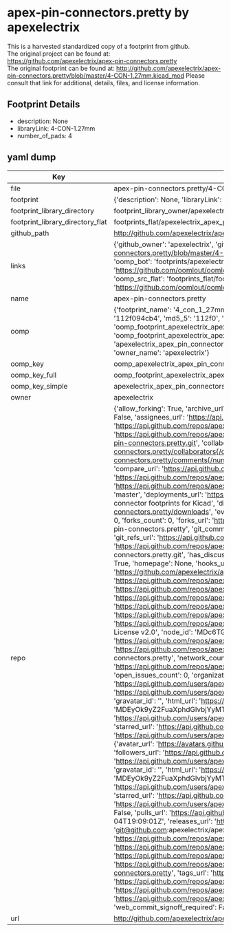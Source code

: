 # apex-pin-connectors.pretty by apexelectrix  
This is a harvested standardized copy of a footprint from github.  
The original project can be found at:  
https://github.com/apexelectrix/apex-pin-connectors.pretty  
The original footprint can be found at:
http://github.com/apexelectrix/apex-pin-connectors.pretty/blob/master/4-CON-1.27mm.kicad_mod
Please consult that link for additional, details, files, and license information.  
## Footprint Details
* description: None  
* libraryLink: 4-CON-1.27mm  
* number_of_pads: 4  
## yaml dump  
| Key | Value |  
| --- | --- |  
| file | apex-pin-connectors.pretty/4-CON-1.27mm.kicad_mod |  
| footprint | {'description': None, 'libraryLink': '4-CON-1.27mm', 'number_of_pads': 4} |  
| footprint_library_directory | footprint_library_owner/apexelectrix_apex-pin-connectors.pretty |  
| footprint_library_directory_flat | footprints_flat/apexelectrix_apex_pin_connectors_4_con_1_27mm/working |  
| github_path | http://github.com/apexelectrix/apex-pin-connectors.pretty/blob/master/4-CON-1.27mm.kicad_mod |  
| links | {'github_owner': 'apexelectrix', 'github_repo_name': 'apex-pin-connectors.pretty', 'github_src': 'http://github.com/apexelectrix/apex-pin-connectors.pretty/blob/master/4-CON-1.27mm.kicad_mod', 'github_src_repo': 'https://github.com/apexelectrix/apex-pin-connectors.pretty', 'oomp_bot': 'footprints/apexelectrix_apex_pin_connectors_4_con_1_27mm/working', 'oomp_bot_github': 'https://github.com/oomlout/oomlout_oomp_footprint_bot/tree/main/footprints/apexelectrix_apex_pin_connectors_4_con_1_27mm/working', 'oomp_src_flat': 'footprints_flat/footprints_flat/apexelectrix_apex_pin_connectors_4_con_1_27mm/working', 'oomp_src_flat_github': 'https://github.com/oomlout/oomlout_oomp_footprint_src/tree/main/footprints_flat/apexelectrix_apex_pin_connectors_4_con_1_27mm/working'} |  
| name | apex-pin-connectors.pretty |  
| oomp | {'footprint_name': '4_con_1_27mm', 'library_name': 'apex_pin_connectors', 'md5': '112f094cb45cc34f37e615ceeb631fe3', 'md5_10': '112f094cb4', 'md5_5': '112f0', 'md5_6': '112f09', 'oomp_key': 'oomp_apexelectrix_apex_pin_connectors_4_con_1_27mm', 'oomp_key_extra': 'oomp_footprint_apexelectrix_apex_pin_connectors_4_con_1_27mm', 'oomp_key_full': 'oomp_footprint_apexelectrix_apex_pin_connectors_4_con_1_27mm_112f09', 'oomp_key_simple': 'apexelectrix_apex_pin_connectors_4_con_1_27mm', 'original_filename': 'apex-pin-connectors.pretty/4-CON-1.27mm.kicad_mod', 'owner_name': 'apexelectrix'} |  
| oomp_key | oomp_apexelectrix_apex_pin_connectors_4_con_1_27mm |  
| oomp_key_full | oomp_footprint_apexelectrix_apex_pin_connectors_4_con_1_27mm |  
| oomp_key_simple | apexelectrix_apex_pin_connectors_4_con_1_27mm |  
| owner | apexelectrix |  
| repo | {'allow_forking': True, 'archive_url': 'https://api.github.com/repos/apexelectrix/apex-pin-connectors.pretty/{archive_format}{/ref}', 'archived': False, 'assignees_url': 'https://api.github.com/repos/apexelectrix/apex-pin-connectors.pretty/assignees{/user}', 'blobs_url': 'https://api.github.com/repos/apexelectrix/apex-pin-connectors.pretty/git/blobs{/sha}', 'branches_url': 'https://api.github.com/repos/apexelectrix/apex-pin-connectors.pretty/branches{/branch}', 'clone_url': 'https://github.com/apexelectrix/apex-pin-connectors.pretty.git', 'collaborators_url': 'https://api.github.com/repos/apexelectrix/apex-pin-connectors.pretty/collaborators{/collaborator}', 'comments_url': 'https://api.github.com/repos/apexelectrix/apex-pin-connectors.pretty/comments{/number}', 'commits_url': 'https://api.github.com/repos/apexelectrix/apex-pin-connectors.pretty/commits{/sha}', 'compare_url': 'https://api.github.com/repos/apexelectrix/apex-pin-connectors.pretty/compare/{base}...{head}', 'contents_url': 'https://api.github.com/repos/apexelectrix/apex-pin-connectors.pretty/contents/{+path}', 'contributors_url': 'https://api.github.com/repos/apexelectrix/apex-pin-connectors.pretty/contributors', 'created_at': '2015-08-04T19:07:07Z', 'default_branch': 'master', 'deployments_url': 'https://api.github.com/repos/apexelectrix/apex-pin-connectors.pretty/deployments', 'description': 'Pin header connector footprints for Kicad', 'disabled': False, 'downloads_url': 'https://api.github.com/repos/apexelectrix/apex-pin-connectors.pretty/downloads', 'events_url': 'https://api.github.com/repos/apexelectrix/apex-pin-connectors.pretty/events', 'fork': False, 'forks': 0, 'forks_count': 0, 'forks_url': 'https://api.github.com/repos/apexelectrix/apex-pin-connectors.pretty/forks', 'full_name': 'apexelectrix/apex-pin-connectors.pretty', 'git_commits_url': 'https://api.github.com/repos/apexelectrix/apex-pin-connectors.pretty/git/commits{/sha}', 'git_refs_url': 'https://api.github.com/repos/apexelectrix/apex-pin-connectors.pretty/git/refs{/sha}', 'git_tags_url': 'https://api.github.com/repos/apexelectrix/apex-pin-connectors.pretty/git/tags{/sha}', 'git_url': 'git://github.com/apexelectrix/apex-pin-connectors.pretty.git', 'has_discussions': False, 'has_downloads': True, 'has_issues': True, 'has_pages': False, 'has_projects': True, 'has_wiki': True, 'homepage': None, 'hooks_url': 'https://api.github.com/repos/apexelectrix/apex-pin-connectors.pretty/hooks', 'html_url': 'https://github.com/apexelectrix/apex-pin-connectors.pretty', 'id': 40203956, 'is_template': False, 'issue_comment_url': 'https://api.github.com/repos/apexelectrix/apex-pin-connectors.pretty/issues/comments{/number}', 'issue_events_url': 'https://api.github.com/repos/apexelectrix/apex-pin-connectors.pretty/issues/events{/number}', 'issues_url': 'https://api.github.com/repos/apexelectrix/apex-pin-connectors.pretty/issues{/number}', 'keys_url': 'https://api.github.com/repos/apexelectrix/apex-pin-connectors.pretty/keys{/key_id}', 'labels_url': 'https://api.github.com/repos/apexelectrix/apex-pin-connectors.pretty/labels{/name}', 'language': None, 'languages_url': 'https://api.github.com/repos/apexelectrix/apex-pin-connectors.pretty/languages', 'license': {'key': 'gpl-2.0', 'name': 'GNU General Public License v2.0', 'node_id': 'MDc6TGljZW5zZTg=', 'spdx_id': 'GPL-2.0', 'url': 'https://api.github.com/licenses/gpl-2.0'}, 'merges_url': 'https://api.github.com/repos/apexelectrix/apex-pin-connectors.pretty/merges', 'milestones_url': 'https://api.github.com/repos/apexelectrix/apex-pin-connectors.pretty/milestones{/number}', 'mirror_url': None, 'name': 'apex-pin-connectors.pretty', 'network_count': 0, 'node_id': 'MDEwOlJlcG9zaXRvcnk0MDIwMzk1Ng==', 'notifications_url': 'https://api.github.com/repos/apexelectrix/apex-pin-connectors.pretty/notifications{?since,all,participating}', 'open_issues': 0, 'open_issues_count': 0, 'organization': {'avatar_url': 'https://avatars.githubusercontent.com/u/6211642?v=4', 'events_url': 'https://api.github.com/users/apexelectrix/events{/privacy}', 'followers_url': 'https://api.github.com/users/apexelectrix/followers', 'following_url': 'https://api.github.com/users/apexelectrix/following{/other_user}', 'gists_url': 'https://api.github.com/users/apexelectrix/gists{/gist_id}', 'gravatar_id': '', 'html_url': 'https://github.com/apexelectrix', 'id': 6211642, 'login': 'apexelectrix', 'node_id': 'MDEyOk9yZ2FuaXphdGlvbjYyMTE2NDI=', 'organizations_url': 'https://api.github.com/users/apexelectrix/orgs', 'received_events_url': 'https://api.github.com/users/apexelectrix/received_events', 'repos_url': 'https://api.github.com/users/apexelectrix/repos', 'site_admin': False, 'starred_url': 'https://api.github.com/users/apexelectrix/starred{/owner}{/repo}', 'subscriptions_url': 'https://api.github.com/users/apexelectrix/subscriptions', 'type': 'Organization', 'url': 'https://api.github.com/users/apexelectrix'}, 'owner': {'avatar_url': 'https://avatars.githubusercontent.com/u/6211642?v=4', 'events_url': 'https://api.github.com/users/apexelectrix/events{/privacy}', 'followers_url': 'https://api.github.com/users/apexelectrix/followers', 'following_url': 'https://api.github.com/users/apexelectrix/following{/other_user}', 'gists_url': 'https://api.github.com/users/apexelectrix/gists{/gist_id}', 'gravatar_id': '', 'html_url': 'https://github.com/apexelectrix', 'id': 6211642, 'login': 'apexelectrix', 'node_id': 'MDEyOk9yZ2FuaXphdGlvbjYyMTE2NDI=', 'organizations_url': 'https://api.github.com/users/apexelectrix/orgs', 'received_events_url': 'https://api.github.com/users/apexelectrix/received_events', 'repos_url': 'https://api.github.com/users/apexelectrix/repos', 'site_admin': False, 'starred_url': 'https://api.github.com/users/apexelectrix/starred{/owner}{/repo}', 'subscriptions_url': 'https://api.github.com/users/apexelectrix/subscriptions', 'type': 'Organization', 'url': 'https://api.github.com/users/apexelectrix'}, 'private': False, 'pulls_url': 'https://api.github.com/repos/apexelectrix/apex-pin-connectors.pretty/pulls{/number}', 'pushed_at': '2015-08-04T19:09:01Z', 'releases_url': 'https://api.github.com/repos/apexelectrix/apex-pin-connectors.pretty/releases{/id}', 'size': 100, 'ssh_url': 'git@github.com:apexelectrix/apex-pin-connectors.pretty.git', 'stargazers_count': 0, 'stargazers_url': 'https://api.github.com/repos/apexelectrix/apex-pin-connectors.pretty/stargazers', 'statuses_url': 'https://api.github.com/repos/apexelectrix/apex-pin-connectors.pretty/statuses/{sha}', 'subscribers_count': 2, 'subscribers_url': 'https://api.github.com/repos/apexelectrix/apex-pin-connectors.pretty/subscribers', 'subscription_url': 'https://api.github.com/repos/apexelectrix/apex-pin-connectors.pretty/subscription', 'svn_url': 'https://github.com/apexelectrix/apex-pin-connectors.pretty', 'tags_url': 'https://api.github.com/repos/apexelectrix/apex-pin-connectors.pretty/tags', 'teams_url': 'https://api.github.com/repos/apexelectrix/apex-pin-connectors.pretty/teams', 'temp_clone_token': None, 'topics': [], 'trees_url': 'https://api.github.com/repos/apexelectrix/apex-pin-connectors.pretty/git/trees{/sha}', 'updated_at': '2015-08-04T19:07:07Z', 'url': 'https://api.github.com/repos/apexelectrix/apex-pin-connectors.pretty', 'visibility': 'public', 'watchers': 0, 'watchers_count': 0, 'web_commit_signoff_required': False} |  
| url | http://github.com/apexelectrix/apex-pin-connectors.pretty |  

